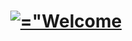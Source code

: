 <p align="center">
	<h1 align="center"><a href="#"><img src="https://readme-typing-svg.demolab.com?font=Montserrat&size=32&pause=1&color=FFH32E&center=true&vCenter=true&random=false&width=520&lines=Welcome+to+sebashack-alpha" alt=="Welcome to sebashack-alpha" /></a></h1>
</p>
